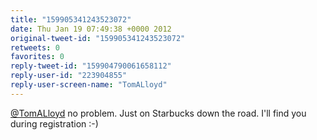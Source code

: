 ```yaml
---
title: "159905341243523072"
date: Thu Jan 19 07:49:38 +0000 2012
original-tweet-id: "159905341243523072"
retweets: 0
favorites: 0
reply-tweet-id: "159904790061658112"
reply-user-id: "223904855"
reply-user-screen-name: "TomALloyd"
---
```

<a href="https://twitter.com/TomALloyd">@TomALloyd</a> no problem. Just on Starbucks down the road. I'll find you during registration :-)
